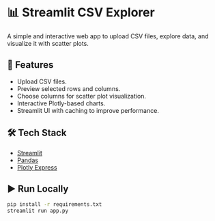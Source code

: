 # 📊 Streamlit CSV Explorer

A simple and interactive web app to upload CSV files, explore data, and visualize it with scatter plots.

## 🚀 Features

- Upload CSV files.
- Preview selected rows and columns.
- Choose columns for scatter plot visualization.
- Interactive Plotly-based charts.
- Streamlit UI with caching to improve performance.

## 🛠 Tech Stack

- [Streamlit](https://streamlit.io/)
- [Pandas](https://pandas.pydata.org/)
- [Plotly Express](https://plotly.com/python/plotly-express/)

## ▶️ Run Locally

```bash
pip install -r requirements.txt
streamlit run app.py
